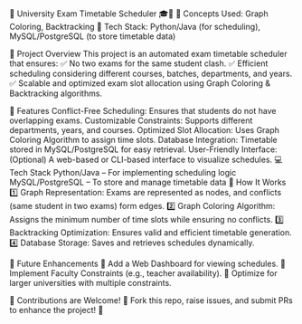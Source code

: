 🚀 University Exam Timetable Scheduler 🎓📅
📌 Concepts Used: Graph Coloring, Backtracking
📌 Tech Stack: Python/Java (for scheduling), MySQL/PostgreSQL (to store timetable data)

📝 Project Overview
This project is an automated exam timetable scheduler that ensures:
✅ No two exams for the same student clash.
✅ Efficient scheduling considering different courses, batches, departments, and years.
✅ Scalable and optimized exam slot allocation using Graph Coloring & Backtracking algorithms.

🔹 Features
Conflict-Free Scheduling: Ensures that students do not have overlapping exams.
Customizable Constraints: Supports different departments, years, and courses.
Optimized Slot Allocation: Uses Graph Coloring Algorithm to assign time slots.
Database Integration: Timetable stored in MySQL/PostgreSQL for easy retrieval.
User-Friendly Interface: (Optional) A web-based or CLI-based interface to visualize schedules.
💻 Tech Stack
Python/Java – For implementing scheduling logic
MySQL/PostgreSQL – To store and manage timetable data
📌 How It Works
1️⃣ Graph Representation: Exams are represented as nodes, and conflicts (same student in two exams) form edges.
2️⃣ Graph Coloring Algorithm: Assigns the minimum number of time slots while ensuring no conflicts.
3️⃣ Backtracking Optimization: Ensures valid and efficient timetable generation.
4️⃣ Database Storage: Saves and retrieves schedules dynamically.

🚀 Future Enhancements
🔹 Add a Web Dashboard for viewing schedules.
🔹 Implement Faculty Constraints (e.g., teacher availability).
🔹 Optimize for larger universities with multiple constraints.

📌 Contributions are Welcome! 🤝
Fork this repo, raise issues, and submit PRs to enhance the project! 🎯
